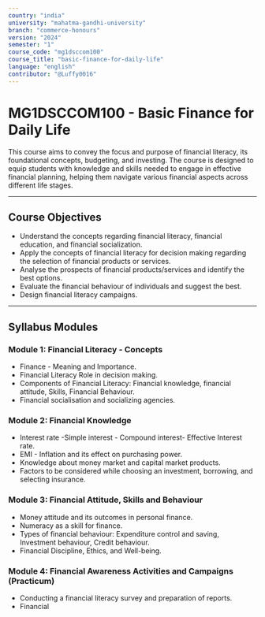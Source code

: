 ```yaml
---
country: "india"
university: "mahatma-gandhi-university"
branch: "commerce-honours"
version: "2024"
semester: "1"
course_code: "mg1dsccom100"
course_title: "basic-finance-for-daily-life"
language: "english"
contributor: "@Luffy0016"
---
```

# MG1DSCCOM100 - Basic Finance for Daily Life

This course aims to convey the focus and purpose of financial literacy, its foundational concepts, budgeting, and investing. The course is designed to equip students with knowledge and skills needed to engage in effective financial planning, helping them navigate various financial aspects across different life stages.

---
## Course Objectives

* Understand the concepts regarding financial literacy, financial education, and financial socialization.
* Apply the concepts of financial literacy for decision making regarding the selection of financial products or services.
* Analyse the prospects of financial products/services and identify the best options.
* Evaluate the financial behaviour of individuals and suggest the best.
* Design financial literacy campaigns.

---
## Syllabus Modules

### Module 1: Financial Literacy - Concepts
* Finance - Meaning and Importance.
* Financial Literacy Role in decision making.
* Components of Financial Literacy: Financial knowledge, financial attitude, Skills, Financial Behaviour.
* Financial socialisation and socializing agencies.

### Module 2: Financial Knowledge
* Interest rate -Simple interest - Compound interest- Effective Interest rate.
* EMI - Inflation and its effect on purchasing power.
* Knowledge about money market and capital market products.
* Factors to be considered while choosing an investment, borrowing, and selecting insurance.

### Module 3: Financial Attitude, Skills and Behaviour
* Money attitude and its outcomes in personal finance.
* Numeracy as a skill for finance.
* Types of financial behaviour: Expenditure control and saving, Investment behaviour, Credit behaviour.
* Financial Discipline, Ethics, and Well-being.

### Module 4: Financial Awareness Activities and Campaigns (Practicum)
* Conducting a financial literacy survey and preparation of reports.
* Financial